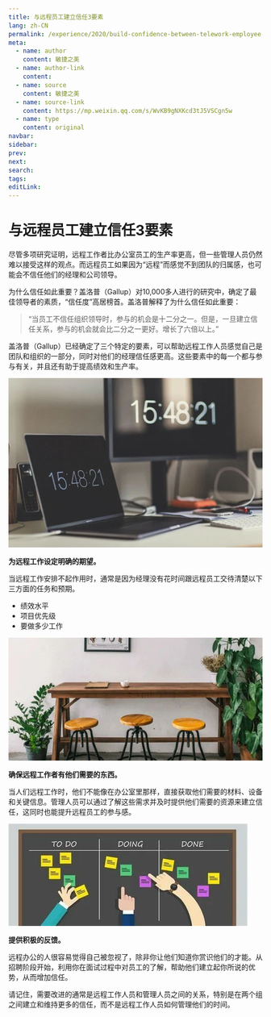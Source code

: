 ```yaml
---
title: 与远程员工建立信任3要素
lang: zh-CN
permalink: /experience/2020/build-confidence-between-telework-employee
meta:
  - name: author
    content: 敏捷之美
  - name: author-link
    content: 
  - name: source
    content: 敏捷之美
  - name: source-link
    content: https://mp.weixin.qq.com/s/WvKB9gNXKcd3tJ5VSCgn5w
  - name: type
    content: original
navbar:
sidebar:
prev:
next:
search:
tags:
editLink:
---
```

# 与远程员工建立信任3要素

<copyright :meta="$frontmatter.meta" />

尽管多项研究证明，远程工作者比办公室员工的生产率更高，但一些管理人员仍然难以接受这样的观点。而远程员工如果因为“远程”而感觉不到团队的归属感，也可能会不信任他们的经理和公司领导。

为什么信任如此重要？盖洛普（Gallup）对10,000多人进行的研究中，确定了最佳领导者的素质，“信任度”高居榜首。盖洛普解释了为什么信任如此重要：

> “当员工不信任组织领导时，参与的机会是十二分之一。但是，一旦建立信任关系，参与的机会就会比二分之一更好。增长了六倍以上。”

盖洛普（Gallup）已经确定了三个特定的要素，可以帮助远程工作人员感觉自己是团队和组织的一部分，同时对他们的经理信任感更高。这些要素中的每一个都与参与有关，并且还有助于提高绩效和生产率。

![](./tc.01.04.003/1.jpg)

**为远程工作设定明确的期望。**

当远程工作安排不起作用时，通常是因为经理没有花时间跟远程员工交待清楚以下三方面的任务和预期。 

- 绩效水平
- 项目优先级
- 要做多少工作

![](./tc.01.04.003/2.jpg)

**确保远程工作者有他们需要的东西。**

当人们远程工作时，他们不能像在办公室里那样，直接获取他们需要的材料、设备和关键信息。管理人员可以通过了解这些需求并及时提供他们需要的资源来建立信任，这同时也能提升远程员工的参与感。

![](./tc.01.04.003/3.jpg)

**提供积极的反馈。**

远程办公的人很容易觉得自己被忽视了，除非你让他们知道你赏识他们的才能。从招聘阶段开始，利用你在面试过程中对员工的了解，帮助他们建立起你所说的优势，从而增加信任。

请记住，需要改进的通常是远程工作人员和管理人员之间的关系，特别是在两个组之间建立和维持更多的信任，而不是远程工作人员如何管理他们的时间。

